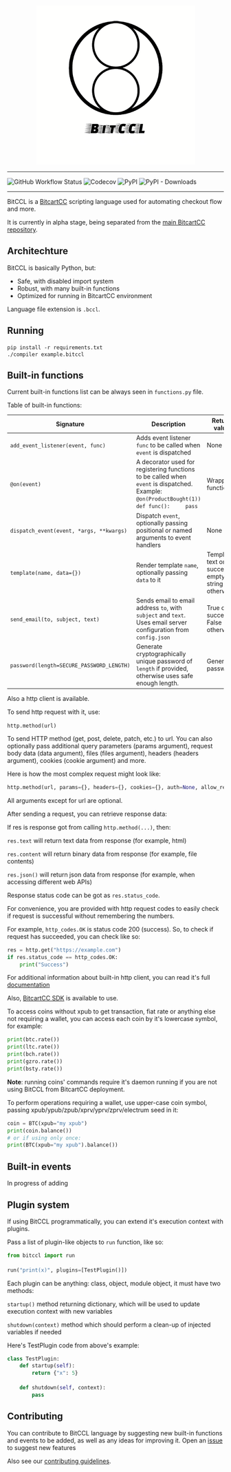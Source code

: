 <p align="center">
  <a href="https://bitcartcc.com"><img src="https://raw.githubusercontent.com/MrNaif2018/bitccl/master/logo.png" alt="BitCCL"></a>
</p>

---
![GitHub Workflow Status](https://img.shields.io/github/workflow/status/MrNaif2018/bitccl/test?style=flat-square)
![Codecov](https://img.shields.io/codecov/c/github/MrNaif2018/bitccl?style=flat-square)
![PyPI](https://img.shields.io/pypi/v/bitccl?style=flat-square)
![PyPI - Downloads](https://img.shields.io/pypi/dm/bitccl?style=flat-square)

---

BitCCL is a [BitcartCC](https://bitcartcc.com) scripting language used for automating checkout flow and more.

It is currently in alpha stage, being separated from the [main BitcartCC repository](https://github.com/MrNaif2018/bitcart).

## Architechture

BitCCL is basically Python, but:
- Safe, with disabled import system
- Robust, with many built-in functions
- Optimized for running in BitcartCC environment

Language file extension is `.bccl`.

## Running

```
pip install -r requirements.txt
./compiler example.bitccl
```

## Built-in functions

Current built-in functions list can be always seen in `functions.py` file.

Table of built-in functions:

| Signature                                | Description                                                                                                                                     | Return value                                         | Imports allowed |
|------------------------------------------|-------------------------------------------------------------------------------------------------------------------------------------------------|------------------------------------------------------|-----------------|
| `add_event_listener(event, func)`        | Adds event listener `func` to be called when `event` is dispatched                                                                              | None                                                 | :x:             |
| `@on(event)`                             | A decorator used for registering functions to be called when `event` is dispatched. Example: ``` @on(ProductBought(1)) def func():     pass ``` | Wrapper function                                     | :x:             |
| `dispatch_event(event, *args, **kwargs)` | Dispatch `event`, optionally passing positional or named arguments to event handlers                                                            | None                                                 | :x:             |
| `template(name, data={})`                | Render template `name`, optionally passing `data` to it                                                                                         | Template text on success, empty string("") otherwise | :heavy_check_mark:             |
| `send_email(to, subject, text)`          | Sends email to email address `to`, with `subject` and `text`. Uses email server configuration from `config.json`                                | True on success, False otherwise                     | :heavy_check_mark:             |
| `password(length=SECURE_PASSWORD_LENGTH)`                  | Generate cryptographically unique password of `length` if provided, otherwise uses safe enough length.                                          | Generated password                                   | :x:             |

Also a http client is available.

To send http request with it, use:

`http.method(url)`

To send HTTP method (get, post, delete, patch, etc.) to url.
You can also optionally pass additional query parameters (params argument), request body data (data argument), 
files (files argument), headers (headers argument), cookies (cookie argument) and more.

Here is how the most complex request might look like:

```python
http.method(url, params={}, headers={}, cookies={}, auth=None, allow_redirects=True, cert="", verify=True, timeout=5.0)
```

All arguments except for url are optional.

After sending a request, you can retrieve response data:

If res is response got from calling `http.method(...)`, then:

`res.text` will return text data from response (for example, html)

`res.content` will return binary data from response (for example, file contents)

`res.json()` will return json data from response (for example, when accessing different web APIs)

Response status code can be got as `res.status_code`.

For convenience, you are provided with http request codes to easily check if request is successful without remembering the numbers.

For example, `http_codes.OK` is status code 200 (success).
So, to check if request has succeeded, you can check like so:

```python
res = http.get("https://example.com")
if res.status_code == http_codes.OK:
    print("Success")
```

For additional information about built-in http client, you can read it's full [documentation](https://www.python-httpx.org/quickstart)

Also, [BitcartCC SDK](https://sdk.bitcartcc.com) is available to use.

To access coins without xpub to get transaction, fiat rate or anything else not requiring a wallet, you can access each coin by
it's lowercase symbol, for example:

```python
print(btc.rate())
print(ltc.rate())
print(bch.rate())
print(gzro.rate())
print(bsty.rate())
```

**Note**: running coins' commands require it's daemon running if you are not using BitCCL from BitcartCC deployment.

To perform operations requiring a wallet, use upper-case coin symbol, passing xpub/ypub/zpub/xprv/yprv/zprv/electrum seed in it:

```python
coin = BTC(xpub="my xpub")
print(coin.balance())
# or if using only once:
print(BTC(xpub="my xpub").balance())
```

## Built-in events 

In progress of adding

## Plugin system

If using BitCCL programmatically, you can extend it's execution context with plugins.

Pass a list of plugin-like objects to `run` function, like so:

```python
from bitccl import run

run("print(x)", plugins=[TestPlugin()])
```

Each plugin can be anything: class, object, module object, it must have two methods:

`startup()` method returning dictionary, which will be used to update execution context with new variables

`shutdown(context)` method which should perform a clean-up of injected variables if needed

Here's TestPlugin code from above's example:

```python
class TestPlugin:
    def startup(self):
        return {"x": 5}

    def shutdown(self, context):
        pass
```

## Contributing

You can contribute to BitCCL language by suggesting new built-in functions and events to be added, as well as any ideas for improving it.
Open an [issue](https://github.com/MrNaif2018/bitccl/issues/new/choose) to suggest new features

Also see our [contributing guidelines](CONTRIBUTING.md).